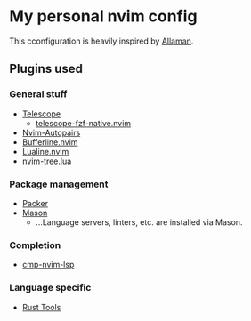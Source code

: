 # My personal nvim config

This cconfiguration is heavily inspired by [Allaman](https://github.com/Allaman/nvim/).

## Plugins used
### General stuff
* [Telescope](https://github.com/nvim-telescope/telescope.nvim)
    * [telescope-fzf-native.nvim](https://github.com/nvim-telescope/telescope-fzf-native.nvim)
* [Nvim-Autopairs](https://github.com/windwp/nvim-autopairs)
* [Bufferline.nvim](https://github.com/akinsho/bufferline.nvim)
* [Lualine.nvim](https://github.com/nvim-lualine/lualine.nvim)
* [nvim-tree.lua](https://github.com/kyazdani42/nvim-tree.lua)

### Package management
* [Packer](https://github.com/wbthomason/packer.nvim)
* [Mason](https://github.com/williamboman/mason.nvim)
    * ...Language servers, linters, etc. are installed via Mason.

### Completion 
* [cmp-nvim-lsp](https://github.com/hrsh7th/cmp-nvim-lsp)

### Language specific
* [Rust Tools](https://github.com/simrat39/rust-tools.nvim)

